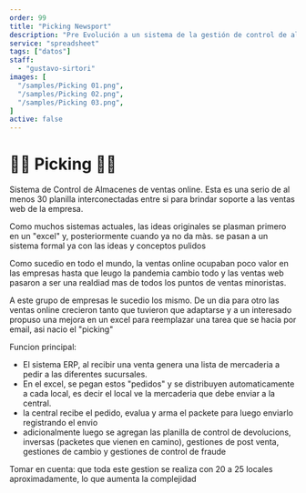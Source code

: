 ```yaml
---
order: 99
title: "Picking Newsport"
description: "Pre Evolución a un sistema de la gestión de control de almacenes y seguimiento de las ventas online desde el momento en que entra el pedido, se solicita la mercadería a los diferentes locales, se recibe y luego se despacha."
service: "spreadsheet"
tags: ["datos"]
staff:
  - "gustavo-sirtori"
images: [
  "/samples/Picking 01.png",
  "/samples/Picking 02.png",
  "/samples/Picking 03.png",
]
active: false
---
```


# 📃🎁 Picking 🚛🚚
Sistema de Control de Almacenes de ventas online. Esta es una serio de al menos 30 planilla interconectadas entre si para brindar soporte a las ventas web de la empresa.

Como muchos sistemas actuales, las ideas originales se plasman primero en un "excel" y, posteriormente cuando ya no da màs. se pasan a un sistema formal ya con las ideas y conceptos pulidos

Como sucedio en todo el mundo, la ventas online ocupaban poco valor en las empresas hasta que leugo la pandemia cambio todo y las ventas web pasaron a ser una realdiad mas de todos los puntos de ventas minoristas.

A este grupo de empresas le sucedio los mismo. De un dia para otro las ventas online crecieron tanto que tuvieron que adaptarse y a un interesado propuso una mejora en un excel para reemplazar una tarea que se hacia por email, asi nacio el "picking"

Funcion principal:
* El sistema ERP, al recibir una venta genera una lista de mercaderia a pedir a las diferentes sucursales.
* En el excel, se pegan estos "pedidos" y se distribuyen automaticamente a cada local, es decir el local ve la mercaderia que debe enviar a la central.
* la central recibe el pedido, evalua y arma el packete para luego enviarlo registrando el envio
* adicionalmente luego se agregan las planilla de control de devolucions, inversas (packetes que vienen en camino), gestiones de post venta, gestiones de cambio y gestiones de control de fraude

Tomar en cuenta: que toda este gestion se realiza con 20 a 25 locales aproximadamente, lo que aumenta la complejidad